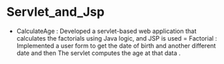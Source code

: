 # Servlet_and_Jsp

- CalculateAge : Developed a servlet-based web application that
calculates the factorials using Java logic, and JSP is used
= Factorial : Implemented a user form to get the date of birth
and another different date and then The servlet
computes the age at that data .
